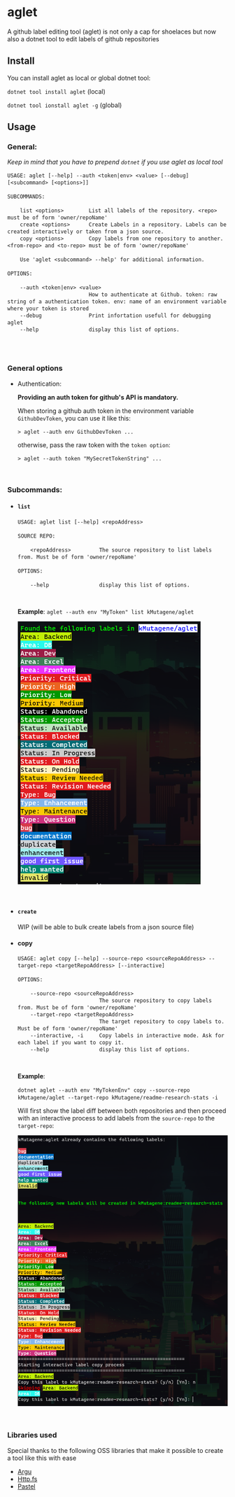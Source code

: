 # aglet
A github label editing tool (aglet) is not only a cap for shoelaces but now also a dotnet tool to edit labels of github repositories

Install
-------

You can install aglet as local or global dotnet tool:

`dotnet tool install aglet` (local)

`dotnet tool ionstall aglet -g` (global)

Usage
-----

### General:

_Keep in mind that you have to prepend `dotnet` if you use aglet as local tool_

```(Powershell)
USAGE: aglet [--help] --auth <token|env> <value> [--debug] [<subcommand> [<options>]]

SUBCOMMANDS:

    list <options>        List all labels of the repository. <repo> must be of form 'owner/repoName'
    create <options>      Create Labels in a repository. Labels can be created interactively or taken from a json source.
    copy <options>        Copy labels from one repository to another. <from-repo> and <to-repo> must be of form 'owner/repoName'

    Use 'aglet <subcommand> --help' for additional information.

OPTIONS:

    --auth <token|env> <value>
                          How to authenticate at Github. token: raw string of a authentication token. env: name of an environment variable where your token is stored
    --debug               Print infortation usefull for debugging aglet
    --help                display this list of options.
```

<br>
<br>

### General options

 - Authentication:

    **Providing an auth token for github's API is mandatory.**

    When storing a github auth token in the environment variable `GithubDevToken`, you can use it like this:

    ```(Powershell)
    > aglet --auth env GithubDevToken ...
    ```

    otherwise, pass the raw token with the `token option`:

    ```(Powershell)
    > aglet --auth token "MySecretTokenString" ...
    ```

<br>

### Subcommands:

- #### `list`

    ```(Powershell)
    USAGE: aglet list [--help] <repoAddress>

    SOURCE REPO:

        <repoAddress>         The source repository to list labels from. Must be of form 'owner/repoName'

    OPTIONS:

        --help                display this list of options.
    ```

    <br>

    **Example**: `aglet --auth env "MyToken" list kMutagene/aglet`

    ![List](img/list.png)

    <br>

- #### `create`

    WIP (will be able to bulk create labels from a json source file)

- #### copy

    ```(Powershell)
    USAGE: aglet copy [--help] --source-repo <sourceRepoAddress> --target-repo <targetRepoAddress> [--interactive]

    OPTIONS:

        --source-repo <sourceRepoAddress>
                              The source repository to copy labels from. Must be of form 'owner/repoName'
        --target-repo <targetRepoAddress>
                              The target repository to copy labels to. Must be of form 'owner/repoName'
        --interactive, -i     Copy labels in interactive mode. Ask for each label if you want to copy it.
        --help                display this list of options.
    ```

    <br>

    **Example**: 

    `dotnet aglet --auth env "MyTokenEnv" copy --source-repo kMutagene/aglet --target-repo kMutagene/readme-research-stats -i`
    
    Will first show the label diff between both repositories and then proceed with an interactive process to add labels from the `source-repo` to the `target-repo`:

    ![Copy](img/copy.png)

    <br>

### Libraries used
Special thanks to the following OSS libraries that make it possible to create a tool like this with ease

 - [Argu](https://github.com/fsprojects/Argu/)
 - [Http.fs](https://github.com/haf/Http.fs)
 - [Pastel](https://github.com/silkfire/Pastel)